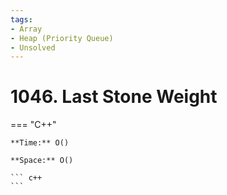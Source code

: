 ```yaml
---
tags:
- Array
- Heap (Priority Queue)
- Unsolved
---
```



# 1046. Last Stone Weight

=== "C++"

    **Time:** O()

    **Space:** O()

    ``` c++
    ```